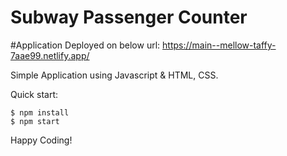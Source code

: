 # Subway Passenger Counter

#Application Deployed on below url:
https://main--mellow-taffy-7aae99.netlify.app/


Simple Application using Javascript & HTML, CSS.

Quick start:

```
$ npm install
$ npm start
````


Happy Coding!
